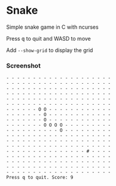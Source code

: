 # Snake

Simple snake game in C with ncurses

Press <kbd>q</kbd> to quit and WASD to move

Add `--show-grid` to display the grid

### Screenshot

```
- - - - - - - - - - - - - - - - - - - -
- - - - - - - - - - - - - - - - - - - -
- - - - - - - - - - - - - - - - - - - -
- - - - - - - - - - - - - - - - - - - -
- - - - - - - - - - - - - - - - - - - -
- - - - - - - - - - - - - - - - - - - -
- - - - - - O O - - - - - - - - - - - -
- - - - - - - O - - - - - - - - - - - -
- - - - - - - O - - - - - - - - - - - -
- - - - - - - O O O O - - - - - - - - -
- - - - - - - - - - O - - - - - - - - -
- - - - - - - - - - - - - - - - - - - -
- - - - - - - - - - - - - - - - - - - -
- - - - - - - - - - - - - - - - - - - -
- - - - - - - - - - - - - - - # - - - -
- - - - - - - - - - - - - - - - - - - -
- - - - - - - - - - - - - - - - - - - -
- - - - - - - - - - - - - - - - - - - -
- - - - - - - - - - - - - - - - - - - -
Press q to quit. Score: 9
```

